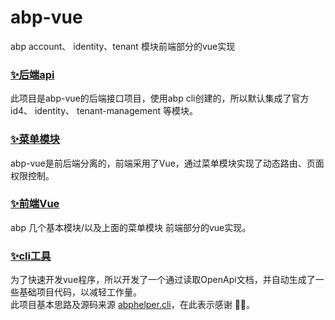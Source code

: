 # abp-vue
abp account、 identity、tenant 模块前端部分的vue实现

### [✨后端api](https://github.com/zhk0603/abp-vue/tree/master/src/aspnet-core)
  此项目是abp-vue的后端接口项目，使用abp cli创建的，所以默认集成了官方id4、 identity、 tenant-management 等模块。
### [✨菜单模块](https://github.com/zhk0603/abp-vue/tree/master/src/aspnet-core/modules/Abp.VueTemplate.MenuManagement)
abp-vue是前后端分离的，前端采用了Vue，通过菜单模块实现了动态路由、页面权限控制。
  
### [✨前端Vue](https://github.com/zhk0603/abp-vue/tree/master/src/vue)
  abp 几个基本模块/以及上面的菜单模块 前端部分的vue实现。

### [✨cli工具](https://github.com/zhk0603/abp-vue/tree/master/src/cli/AbpVueCli)
为了快速开发vue程序，所以开发了一个通过读取OpenApi文档，并自动生成了一些基础项目代码，以减轻工作量。  
此项目基本思路及源码来源 [abphelper.cli](https://github.com/EasyAbp/AbpHelper.CLI)，在此表示感谢 🎉🎉。
